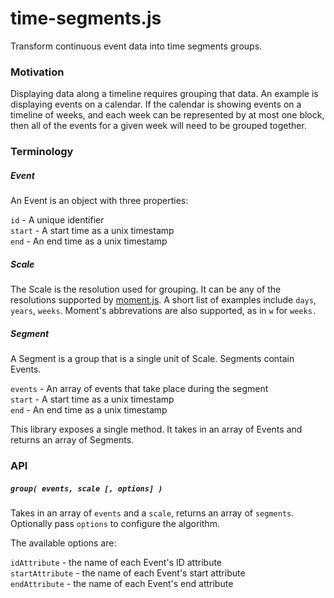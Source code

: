 # time-segments.js

Transform continuous event data into time segments groups.

### Motivation

Displaying data along a timeline requires grouping that data. An example is
displaying events on a calendar. If the calendar is showing events on
a timeline of weeks, and each week can be represented by at most one block,
then all of the events for a given week will need to be grouped together.

### Terminology

##### Event

An Event is an object with three properties:

`id` - A unique identifier  
`start` - A start time as a unix timestamp  
`end` - An end time as a unix timestamp

##### Scale

The Scale is the resolution used for grouping. It can be any of the
resolutions supported by [moment.js](http://momentjs.com/). A short
list of examples include `days`, `years`, `weeks`. Moment's abbrevations
are also supported, as in `w` for `weeks.`

##### Segment

A Segment is a group that is a single unit of Scale. Segments
contain Events.

`events` - An array of events that take place during the segment  
`start` - A start time as a unix timestamp  
`end` - An end time as a unix timestamp  

This library exposes a single method. It takes in an array of Events
and returns an array of Segments.

### API

##### `group( events, scale [, options] )`

Takes in an array of `events` and a `scale`, returns an array of `segments`.
Optionally pass `options` to configure the algorithm.

The available options are:

`idAttribute` - the name of each Event's ID attribute  
`startAttribute` - the name of each Event's start attribute  
`endAttribute` - the name of each Event's end attribute

